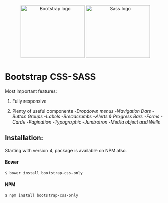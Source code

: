 <p align="center">
    <img src="https://v5.getbootstrap.com/docs/5.0/assets/brand/bootstrap-logo-shadow.png" alt="Bootstrap logo" width="200" height="165">
    <img src="https://sass-lang.com/assets/img/styleguide/color-1c4aab2b.png" alt="Sass logo" width="200" height="165">
</p>

# Bootstrap CSS-SASS 

 Most important features:

1. Fully responsive

2. Plenty of useful components
-*Dropdown menus*
-*Navigation Bars*
-*Button Groups*
-*Labels*
-*Breadcrumbs*
-*Alerts & Progress Bars*
-*Forms*
-*Cards*
-*Pagination*
-*Typographic*
-*Jumbotron*
-*Media object and Wells*



## Installation:
Starting with version 4, package is available on NPM also.

#### Bower

```bash
$ bower install bootstrap-css-only
```

#### NPM 

```bash
$ npm install bootstrap-css-only
```


